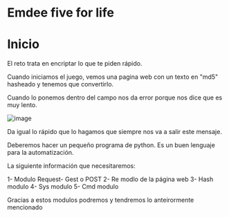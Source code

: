 # Emdee five for life

# Inicio

El reto trata en encriptar lo que te piden rápido.

Cuando iniciamos el juego, vemos una pagina web con un texto en "md5" hasheado y tenemos que convertirlo.

Cuando lo ponemos dentro del campo nos da error porque nos dice que es muy lento.

![image](https://github.com/D4l1-web/HTB/assets/79869523/b842fe6b-22f1-4666-83d5-c7d8bc8d4726)

Da igual lo rápido que lo hagamos que siempre nos va a salir este mensaje. 

Deberemos hacer un pequeño programa de python. Es un buen lenguaje para la automatización.

La siguiente información que necesitaremos:

1- Modulo Request- Gest o POST
2- Re modlo de la página web
3- Hash modulo
4- Sys modulo
5- Cmd modulo

Gracias a estos modulos podremos y tendremos lo anteirormente mencionado

